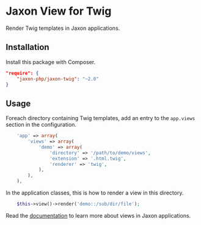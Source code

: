 Jaxon View for Twig
===================

Render Twig templates in Jaxon applications.

Installation
------------

Install this package with Composer.

```json
"require": {
    "jaxon-php/jaxon-twig": "~2.0"
}
```

Usage
-----

Foreach directory containing Twig templates, add an entry to the `app.views` section in the configuration.

```php
    'app' => array(
        'views' => array(
            'demo' => array(
                'directory' => '/path/to/demo/views',
                'extension' => '.html.twig',
                'renderer' => 'twig',
            ),
        ),
    ),
```

In the application classes, this is how to render a view in this directory.

```php
    $this->view()->render('demo::/sub/dir/file');
```

Read the [documentation](https://www.jaxon-php.org/docs/armada/views.html) to learn more about views in Jaxon applications.
